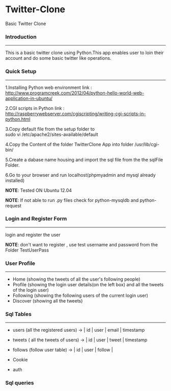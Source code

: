 # Twitter-Clone
Basic Twitter Clone


### Introduction 
-----
This is a basic twitter clone using Python.This app enables user to loin their account and do some basic twitter like operations.

### Quick Setup
-----
1.Installing Python web environment 
	link : http://www.programcreek.com/2012/04/python-hello-world-web-application-in-ubuntu/

2.CGI scripts in Python
	link : http://raspberrywebserver.com/cgiscripting/writing-cgi-scripts-in-python.html

3.Copy default file from the setup folder to  
	sudo vi /etc/apache2/sites-available/default

4.Copy the Content of the folder TwitterClone App into folder /usr/lib/cgi-bin/ 

5.Create a dabase name housing and import the sql file from the the sqlFile Folder.  

6.Go to your browser and run localhost(phpmyadmin and mysql already installed)

**NOTE**: Tested ON Ubuntu 12.04

**NOTE**: If not able to run .py files check for python-mysqldb and python-request

### Login and Register Form
-----
login and register the user 

**NOTE**: don't want to register , use test username and password from the Folder TestUserPass

### User Profile 
-----
* Home (showing the tweets of all the user's following people)
* Profile (showing the login user details(on the left box) and all the tweets of the login user)
* Following (showing the following users of the current login user)
* Discover (showing all the tweets)

### Sql Tables
-----
* users (all the registered users) ->
| id 	| user   | email   | timestamp

* tweets ( all the tweets of users) -> 
| id 	| user   | tweet  | timestamp

* follows (follow user table) ->
| id 	| user   | follow  |

* Cookie

* auth

### Sql queries 








